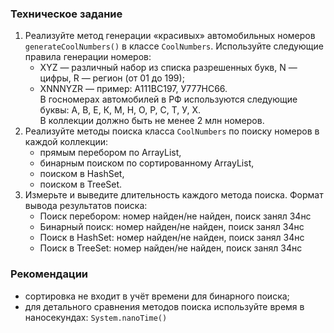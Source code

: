 ### Техническое задание  

1. Реализуйте метод генерации «красивых» автомобильных номеров `generateCoolNumbers()` в классе `CoolNumbers`. Используйте следующие правила генерации номеров:
    - XYZ — различный набор из списка разрешенных букв, N — цифры, R — регион (от 01 до 199);
    - XNNNYZR — пример: A111BC197, У777HC66.  
    В госномерах автомобилей в РФ используются следующие буквы: А, В, Е, К, М, Н, О, Р, С, Т, У, Х.  
    В коллекции должно быть не менее 2 млн номеров.  
2. Реализуйте методы поиска класса `CoolNumbers` по поиску номеров в каждой коллекции:
    - прямым перебором по ArrayList,
    - бинарным поиском по сортированному ArrayList,
    - поиском в HashSet,
    - поиском в TreeSet.
3. Измерьте и выведите длительность каждого метода поиска. Формат вывода результатов поиска:
    - Поиск перебором: номер найден/не найден, поиск занял 34нс
    - Бинарный поиск: номер найден/не найден, поиск занял 34нс
    - Поиск в HashSet: номер найден/не найден, поиск занял 34нс
    - Поиск в TreeSet: номер найден/не найден, поиск занял 34нс

### Рекомендации 

- сортировка не входит в учёт времени для бинарного поиска;
- для детального сравнения методов поиска используйте время в наносекундах: `System.nanoTime()`
